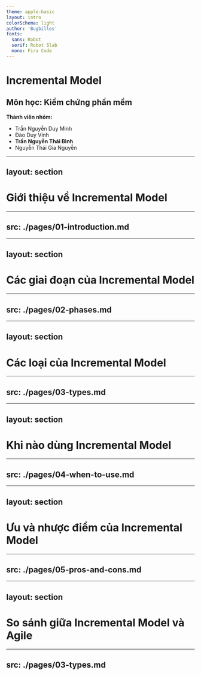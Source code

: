 ```yaml
---
theme: apple-basic
layout: intro
colorSchema: light
author: 'Bugbilles'
fonts:
  sans: Robot
  serif: Robot Slab
  mono: Fira Code
---
```

# Incremental Model

## Môn học: Kiểm chứng phần mềm

**Thành viên nhóm:**

- Trần Nguyễn Duy Minh
- Đào Duy Vinh
- **Trần Nguyễn Thái Bình**
- Nguyễn Thái Gia Nguyễn

---
layout: section
---

# Giới thiệu về Incremental Model

---
src: ./pages/01-introduction.md
---

---
layout: section
---

# Các giai đoạn của Incremental Model

---
src: ./pages/02-phases.md
---
---
layout: section
---

# Các loại của Incremental Model

---
src: ./pages/03-types.md
---
---
layout: section
---

# Khi nào dùng Incremental Model

---
src: ./pages/04-when-to-use.md
---
---
layout: section
---

# Ưu và nhược điểm của Incremental Model 

---
src: ./pages/05-pros-and-cons.md
---

---
layout: section
---

# So sánh giữa Incremental Model và Agile 

---
src: ./pages/03-types.md
---

